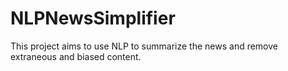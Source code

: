 # NLPNewsSimplifier
This project aims to use NLP to summarize the news and remove extraneous and biased content.
